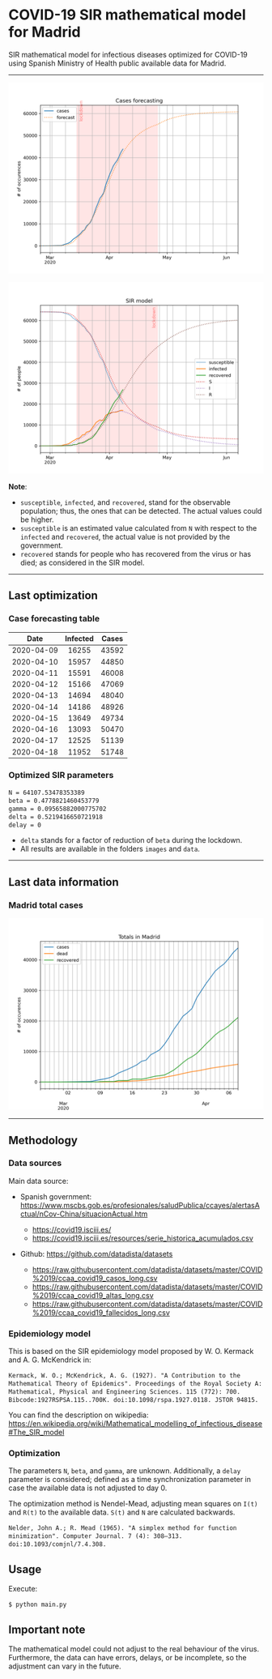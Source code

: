 # COVID-19 SIR mathematical model for Madrid

SIR mathematical model for infectious diseases optimized for COVID-19 using Spanish Ministry of Health public available data for Madrid.

-----

![sir-cases](https://github.com/agastalver/sir-covid-19-madrid/raw/master/images/generated-sir-cases.png "SIR Model Cases")

![sir](https://github.com/agastalver/sir-covid-19-madrid/raw/master/images/generated-sir.png "SIR Model")

**Note**: 

* `susceptible`, `infected`, and `recovered`, stand for the observable population; thus, the ones that can be detected. The actual values could be higher.
* `susceptible` is an estimated value calculated from `N` with respect to the `infected` and `recovered`, the actual value is not provided by the government.
* `recovered` stands for people who has recovered from the virus or has died; as considered in the SIR model.

-----

## Last optimization

### Case forecasting table

| Date           | Infected  | Cases     |
|:--------------:|:---------:|:---------:|
| 2020-04-09     | 16255     | 43592     |
| 2020-04-10     | 15957     | 44850     |
| 2020-04-11     | 15591     | 46008     |
| 2020-04-12     | 15166     | 47069     |
| 2020-04-13     | 14694     | 48040     |
| 2020-04-14     | 14186     | 48926     |
| 2020-04-15     | 13649     | 49734     |
| 2020-04-16     | 13093     | 50470     |
| 2020-04-17     | 12525     | 51139     |
| 2020-04-18     | 11952     | 51748     |

### Optimized SIR parameters

```
N = 64107.53478353389
beta = 0.4778821460453779
gamma = 0.09565882000775702
delta = 0.5219416650721918
delay = 0
```

* `delta` stands for a factor of reduction of `beta` during the lockdown.
* All results are available in the folders `images` and `data`.

-----

## Last data information

### Madrid total cases

![total](https://github.com/agastalver/sir-covid-19-madrid/raw/master/images/generated-total.png "Total cases")

-----

## Methodology

### Data sources

Main data source:

* Spanish government: https://www.mscbs.gob.es/profesionales/saludPublica/ccayes/alertasActual/nCov-China/situacionActual.htm
  * https://covid19.isciii.es/
  * https://covid19.isciii.es/resources/serie_historica_acumulados.csv

* Github: https://github.com/datadista/datasets
  * https://raw.githubusercontent.com/datadista/datasets/master/COVID%2019/ccaa_covid19_casos_long.csv
  * https://raw.githubusercontent.com/datadista/datasets/master/COVID%2019/ccaa_covid19_altas_long.csv
  * https://raw.githubusercontent.com/datadista/datasets/master/COVID%2019/ccaa_covid19_fallecidos_long.csv

### Epidemiology model

This is based on the SIR epidemiology model proposed by W. O. Kermack and A. G. McKendrick in:

```
Kermack, W. O.; McKendrick, A. G. (1927). "A Contribution to the Mathematical Theory of Epidemics". Proceedings of the Royal Society A: Mathematical, Physical and Engineering Sciences. 115 (772): 700. Bibcode:1927RSPSA.115..700K. doi:10.1098/rspa.1927.0118. JSTOR 94815.
```

You can find the description on wikipedia: https://en.wikipedia.org/wiki/Mathematical_modelling_of_infectious_disease#The_SIR_model

### Optimization

The parameters `N`, `beta`, and `gamma`, are unknown. Additionally, a `delay` parameter is considered; defined as a time synchronization parameter in case the available data is not adjusted to day 0.

The optimization method is Nendel-Mead, adjusting mean squares on `I(t)` and `R(t)` to the available data. `S(t)` and `N` are calculated backwards.

```
Nelder, John A.; R. Mead (1965). "A simplex method for function minimization". Computer Journal. 7 (4): 308–313. doi:10.1093/comjnl/7.4.308.
```

## Usage

Execute:

```
$ python main.py
```

## Important note

The mathematical model could not adjust to the real behaviour of the virus. Furthermore, the data can have errors, delays, or be incomplete, so the adjustment can vary in the future.
